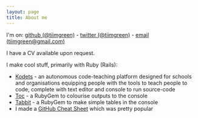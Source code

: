 ```yaml
---
layout: page
title: About me
---
```


I'm on: [github (@tiimgreen)](http://github.com/tiimgreen) - [twitter (@tiimgreen)](http://twitter.com/tiimgreen) - [email (tiimgreen@gmail.com)](mailto:tiimgreen@gmail.com)

I have a CV available upon request.

I make cool stuff, primarily with Ruby (Rails):

- [Kodets](http://kodets.com) - an autonomous code-teaching platform designed for schools and organisations equipping people with the tools to teach people to code, complete with text editor and console to run source-code
- [Toc](http://tiimgreen.com/blog/colouring-output/) - a RubyGem to colourise outputs to the console
- [Tabbit](http://tiimgreen.com/blog/tables-on-console/) - a RubyGem to make simple tables in the console
- I made a [GitHub Cheat Sheet](https://github.com/tiimgreen/github-cheat-sheet) which was pretty popular
